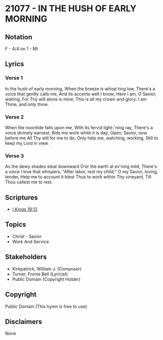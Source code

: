 # 21077 - IN THE HUSH OF EARLY MORNING

## Notation

F - 4/4 on 1 - MI

## Lyrics

### Verse 1

In the hush of early morning, When the breeze is whisp'ring low, There's a voice that gently calls me, And its accents well I know; Here I am, O Savior, waiting, For Thy will alone is mine; This is all my crown and glory: I am Thine, and only thine.

### Verse 2

When the noontide falls upon me, With its fervid light-'ning ray, There's a voice divinely earnest, Bids me work while it is day; Open, Savior, now before me All Thy will for me to do; Only help me, watching, working, Still to keep my Lord in view.

### Verse 3

As the dewy shades steal downward O'er the earth at ev'ning mild, There's a voice I love that whispers, "After labor, rest my child;" O my Savior, loving, tender, Help me to account it blest Thus to work within Thy vineyard, Till Thou callest me to rest.


## Scriptures

- [I Kings 19:12](https://www.biblegateway.com/passage/?search=I%20Kings%2019%3A12)

## Topics

- Christ - Savior
- Work And Service

## Stakeholders

- Kirkpatrick, William J. (Composer)
- Turner, Fronie Bell (Lyricist)
- Public Domain (Copyright Holder)

## Copyright

Public Domain
(This hymn is free to use)

## Disclaimers

None

